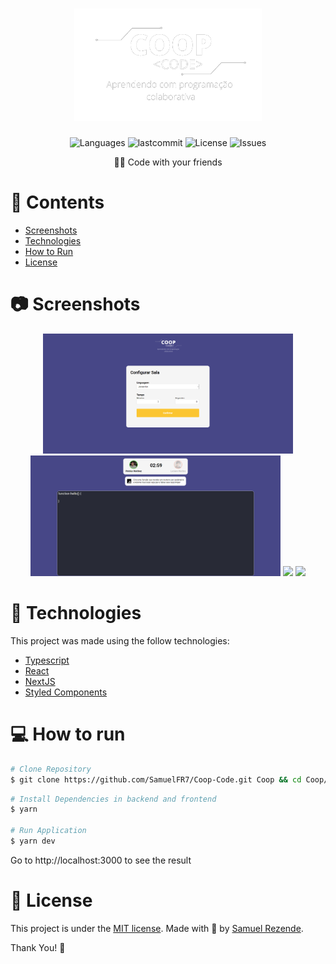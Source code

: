 
<h1 align="center">
    <img alt="Coop" src=".github/readme/assets/logo.png" width="300" />
</h1>

<p align="center">
  <img alt="Languages" src="https://img.shields.io/github/languages/count/SamuelFR7/agenda-react?color=%23527AE60" />
  <img alt="lastcommit" src="https://img.shields.io/github/last-commit/SamuelFR7/agenda-react?color=%23527AE60" />
  <img alt="License" src="https://img.shields.io/github/license/SamuelFR7/agenda-react?color=%23527AE60" />
  <img alt="Issues" src="https://img.shields.io/github/issues/SamuelFR7/agenda-react?color=%23527AE60">
</p>

<p align="center">
  👨‍💻 Code with your friends
</p>

# 📌 Contents

* [Screenshots](#camera-screenshot)
* [Technologies](#rocket-technologies) 
* [How to Run](#computer-how-to-run)
* [License](#page_facing_up-license)

# :camera: Screenshots
<div align="center">
   <img src="./.github/readme/assets/screen1.png" width="400px">
   <img src="./.github/readme/assets/screen2.png" width="400px">
   <img src="./.github/readme/assets/screen3.png" width="400px">
   <img src="./.github/readme/assets/screen4.png" width="400px">
</div>

# :rocket: Technologies
This project was made using the follow technologies:

* [Typescript](https://www.typescriptlang.org/)      
* [React](https://reactjs.org/)      
* [NextJS](https://nextjs.org)
* [Styled Components](https://styled-components.com/)

# :computer: How to run

```bash
# Clone Repository
$ git clone https://github.com/SamuelFR7/Coop-Code.git Coop && cd Coop/frontend
```

```bash
# Install Dependencies in backend and frontend
$ yarn

# Run Application
$ yarn dev
```
Go to http://localhost:3000 to see the result

# :page_facing_up: License

This project is under the [MIT license](./LICENSE).
Made with 💖 by [Samuel Rezende](https://www.linkedin.com/in/samuel-ferreira-rezende-7bbbba206/).

Thank You! 🚀 


